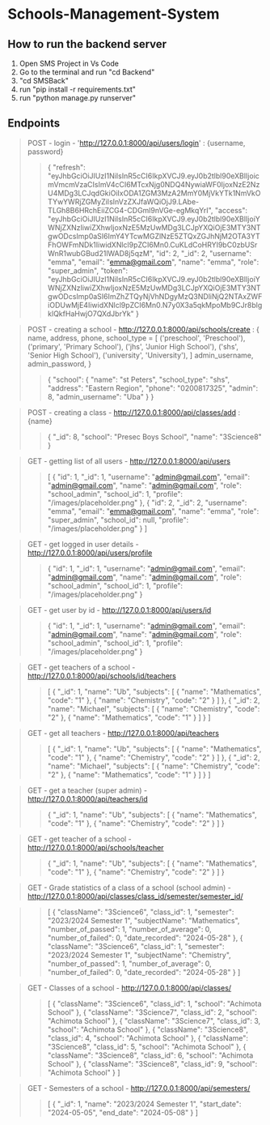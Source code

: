 # Schools-Management-System
## How to run the backend server
1. Open SMS Project in Vs Code
2. Go to the terminal and run "cd Backend"
3. "cd SMSBack"
4. run "pip install -r requirements.txt"
5. run "python manage.py runserver"

## Endpoints
> POST - login - 'http://127.0.0.1:8000/api/users/login' : {username, password}
>> {
    "refresh": "eyJhbGciOiJIUzI1NiIsInR5cCI6IkpXVCJ9.eyJ0b2tlbl90eXBlIjoicmVmcmVzaCIsImV4cCI6MTcxNjg0NDQ4NywiaWF0IjoxNzE2NzU4MDg3LCJqdGkiOiIxODA1ZGM3MzA2MmY0MjVkYTk1NmVkOTYwYWRjZGMyZiIsInVzZXJfaWQiOjJ9.LAbe-TLGh8B6HRchEiiZCG4-CDGml9nVGe-egMkqYrI",
    "access": "eyJhbGciOiJIUzI1NiIsInR5cCI6IkpXVCJ9.eyJ0b2tlbl90eXBlIjoiYWNjZXNzIiwiZXhwIjoxNzE5MzUwMDg3LCJpYXQiOjE3MTY3NTgwODcsImp0aSI6ImY4YTcwMGZlNzE5ZTQxZGJhNjM2OTA3YTFhOWFmNDk1IiwidXNlcl9pZCI6Mn0.CuKLdCoHRYI9bC0zbUSrWnR1wubGBud21lWAD8j5qzM",
    "id": 2,
    "_id": 2,
    "username": "emma",
    "email": "emma@gmail.com",
    "name": "emma",
    "role": "super_admin",
    "token": "eyJhbGciOiJIUzI1NiIsInR5cCI6IkpXVCJ9.eyJ0b2tlbl90eXBlIjoiYWNjZXNzIiwiZXhwIjoxNzE5MzUwMDg3LCJpYXQiOjE3MTY3NTgwODcsImp0aSI6ImZhZTQyNjVhNDgyMzQ3NDliNjQ2NTAxZWFiODUwMjE4IiwidXNlcl9pZCI6Mn0.N7y0X3a5qkMpoMb9CJr8blgklQkfHaHwjO7QXdJbrYk"
}

> POST - creating a school - http://127.0.0.1:8000/api/schools/create : {
        name, 
        address, 
        phone, 
        school_type =   [
                    ('preschool', 'Preschool'),
                    ('primary', 'Primary School'),
                    ('jhs', 'Junior High School'),
                    ('shs', 'Senior High School'),
                    ('university', 'University'),
                ]
        admin_username,
        admin_password,
    }
>> {
    "school": {
        "name": "st Peters",
        "school_type": "shs",
        "address": "Eastern Region",
        "phone": "0200817325",
        "admin": 8,
        "admin_username": "Uba"
    }
}

> POST - creating a class - http://127.0.0.1:8000/api/classes/add : {name}
>> {
    "_id": 8,
    "school": "Presec Boys School",
    "name": "3Science8"
}

> GET - getting list of all users - http://127.0.0.1:8000/api/users 
>> [
    {
        "id": 1,
        "_id": 1,
        "username": "admin@gmail.com",
        "email": "admin@gmail.com",
        "name": "admin@gmail.com",
        "role": "school_admin",
        "school_id": 1,
        "profile": "/images/placeholder.png"
    },
    {
        "id": 2,
        "_id": 2,
        "username": "emma",
        "email": "emma@gmail.com",
        "name": "emma",
        "role": "super_admin",
        "school_id": null,
        "profile": "/images/placeholder.png"
    }
]

> GET - get logged in user details - http://127.0.0.1:8000/api/users/profile
>> {
        "id": 1,
        "_id": 1,
        "username": "admin@gmail.com",
        "email": "admin@gmail.com",
        "name": "admin@gmail.com",
        "role": "school_admin",
        "school_id": 1,
        "profile": "/images/placeholder.png"
    }

> GET - get user by id - http://127.0.0.1:8000/api/users/id 
>> {
        "id": 1,
        "_id": 1,
        "username": "admin@gmail.com",
        "email": "admin@gmail.com",
        "name": "admin@gmail.com",
        "role": "school_admin",
        "school_id": 1,
        "profile": "/images/placeholder.png"
    }

> GET - get teachers of a school - http://127.0.0.1:8000/api/schools/id/teachers 
>> [
    {
        "_id": 1,
        "name": "Ub",
        "subjects": [
            {
                "name": "Mathematics",
                "code": "1"
            },
            {
                "name": "Chemistry",
                "code": "2"
            }
        ]
    },
    {
        "_id": 2,
        "name": "Michael",
        "subjects": [
            {
                "name": "Chemistry",
                "code": "2"
            },
            {
                "name": "Mathematics",
                "code": "1"
            }
        ]
    }
]

> GET - get all teachers - http://127.0.0.1:8000/api/teachers
>> [
    {
        "_id": 1,
        "name": "Ub",
        "subjects": [
            {
                "name": "Mathematics",
                "code": "1"
            },
            {
                "name": "Chemistry",
                "code": "2"
            }
        ]
    },
    {
        "_id": 2,
        "name": "Michael",
        "subjects": [
            {
                "name": "Chemistry",
                "code": "2"
            },
            {
                "name": "Mathematics",
                "code": "1"
            }
        ]
    }
]

> GET - get a teacher (super admin) - http://127.0.0.1:8000/api/teachers/id
>> {
        "_id": 1,
        "name": "Ub",
        "subjects": [
            {
                "name": "Mathematics",
                "code": "1"
            },
            {
                "name": "Chemistry",
                "code": "2"
            }
        ]
    }

> GET - get teacher of a school - http://127.0.0.1:8000/api/schools/teacher
>>  {
        "_id": 1,
        "name": "Ub",
        "subjects": [
            {
                "name": "Mathematics",
                "code": "1"
            },
            {
                "name": "Chemistry",
                "code": "2"
            }
        ]
    }

> GET - Grade statistics of a class of a school (school admin) - http://127.0.0.1:8000/api/classes/class_id/semester/semester_id/

>> [
    {
        "className": "3Science6",
        "class_id": 1,
        "semester": "2023/2024 Semester 1",
        "subjectName": "Mathematics",
        "number_of_passed": 1,
        "number_of_average": 0,
        "number_of_failed": 0,
        "date_recorded": "2024-05-28"
    },
    {
        "className": "3Science6",
        "class_id": 1,
        "semester": "2023/2024 Semester 1",
        "subjectName": "Chemistry",
        "number_of_passed": 1,
        "number_of_average": 0,
        "number_of_failed": 0,
        "date_recorded": "2024-05-28"
    }
]

> GET - Classes of a school - http://127.0.0.1:8000/api/classes/
>> [
    {
        "className": "3Science6",
        "class_id": 1,
        "school": "Achimota School"
    },
    {
        "className": "3Science7",
        "class_id": 2,
        "school": "Achimota School"
    },
    {
        "className": "3Science7",
        "class_id": 3,
        "school": "Achimota School"
    },
    {
        "className": "3Science8",
        "class_id": 4,
        "school": "Achimota School"
    },
    {
        "className": "3Science8",
        "class_id": 5,
        "school": "Achimota School"
    },
    {
        "className": "3Science8",
        "class_id": 6,
        "school": "Achimota School"
    },
    {
        "className": "3Science8",
        "class_id": 9,
        "school": "Achimota School"
    }
]

> GET - Semesters of a school - http://127.0.0.1:8000/api/semesters/
>> [
    {
        "_id": 1,
        "name": "2023/2024 Semester 1",
        "start_date": "2024-05-05",
        "end_date": "2024-05-08"
    }
]